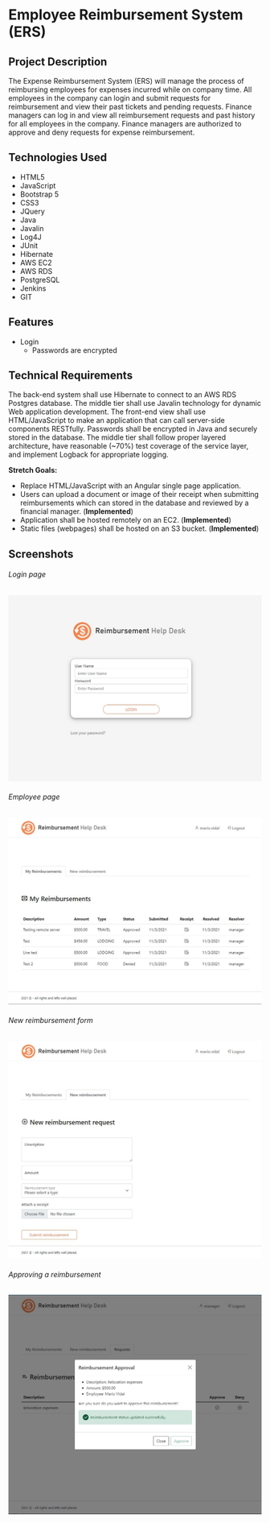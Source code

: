 # Employee Reimbursement System (ERS)

## Project Description
The Expense Reimbursement System (ERS) will manage the process of reimbursing employees for expenses incurred while on company time. All employees in the company can login and submit requests for reimbursement and view their past tickets and pending requests. Finance managers can log in and view all reimbursement requests and past history for all employees in the company. Finance managers are authorized to approve and deny requests for expense reimbursement.

## Technologies Used

* HTML5
* JavaScript
* Bootstrap 5
* CSS3
* JQuery
* Java
* Javalin
* Log4J
* JUnit
* Hibernate
* AWS EC2
* AWS RDS
* PostgreSQL
* Jenkins
* GIT

## Features

* Login
  - Passwords are encrypted





## Technical Requirements

The back-end system shall use Hibernate to connect to an AWS RDS Postgres database. The middle tier shall use Javalin technology for dynamic Web application development. The front-end view shall use HTML/JavaScript to make an application that can call server-side components RESTfully. Passwords shall be encrypted in Java and securely stored in the database. The middle tier shall follow proper layered architecture, have reasonable (~70%) test coverage of the service layer, and implement Logback for appropriate logging. 

**Stretch Goals:**
* Replace HTML/JavaScript with an Angular single page application. 
* Users can upload a document or image of their receipt when submitting reimbursements which can stored in the database and reviewed by a financial manager. (**Implemented**)
* Application shall be hosted remotely on an EC2. (**Implemented**)
* Static files (webpages) shall be hosted on an S3 bucket. (**Implemented**)

## Screenshots

###### Login page
![](./imgs/ss0.JPG)


###### Employee page
![](./imgs/ss1.JPG)


###### New reimbursement form
![](./imgs/ss2.JPG)


###### Approving a reimbursement
![](./imgs/ss4.JPG)
